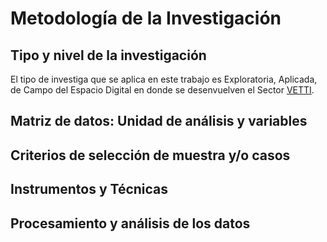 # Metodología de la Investigación

## Tipo y nivel de la investigación
El tipo de investiga que se aplica en este trabajo es Exploratoria, Aplicada, de Campo del Espacio Digital en donde se desenvuelven el Sector [VETTI](https://github.com/MaLauraAramburo/Tesina-Anteproyecto/blob/main/Estructura/Anteproyecto-Tesina/6-%20Marcos/Conceptual/VETTI.md).

## Matriz de datos: Unidad de análisis y variables

## Criterios de selección de muestra y/o casos

## Instrumentos y Técnicas

## Procesamiento y análisis de los datos
